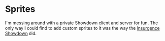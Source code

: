 # Sprites
I'm messing around with a private Showdown client and server for fun. The only way I could find to add custom sprites to it was the way the [Insurgence Showdown](http://insurgence-battle-sim.nl:8001/?~~insurgence-battle-sim.nl:8000#) did.

